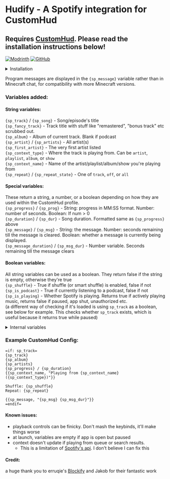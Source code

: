 # Hudify - A Spotify integration for CustomHud
## Requires [CustomHud](https://modrinth.com/mod/customhud). Please read the installation instructions below!  

[![Modrinth](https://img.shields.io/badge/Modrinth-%20Hudify-008000?style=flat&logo=modrinth)](https://modrinth.com/mod/hudify)
[![GitHub](https://img.shields.io/badge/GitHub-%20Hudify-808080?style=flat&logo=github)](https://modrinth.com/mod/hudify)

<details>
<summary>Installation</summary>

You'll need to create a Spotify developer app to use this mod.  
Why? In short, because it's easier for everyone. Since Spotify's API ratelimits are per app, not per user,
if everyone has their own app, Hudify can poll the API much more frequently without worrying about hitting ratelimits.
This allows Hudify to display far more accurate info, with much less risk of getting desynchronized.  
Note: Playback controls are locked behind a Spotify Premium subscription, which is out of my control.  
The CustomHud variables should work fine without a subscription.   
### Installation instructions:
1) Create a Spotify app according to [this](https://developer.spotify.com/documentation/web-api/tutorials/getting-started#create-an-app).  
2) Set your app name and description to anything you want, and be sure to set your Redirect URI to `http://localhost:8001/callback`.  
3) Get your Client ID from your newly created app  
4) Put your Client ID in Hudify's config, via ModMenu.  
5) Press a Hudify hotkey to initialize, and that's it!. No need to request an access token like the docs prompt you to, because Hudify takes care of that for you.

To uninstall, also be sure to also disconnect the app from https://www.spotify.com/us/account/apps

</details>



Program messages are displayed in the `{sp_message}` variable rather than in Minecraft chat, for compatibility with more Minecraft versions.

### Variables added:
#### String variables:
`{sp_track}` / `{sp_song}` - Song/episode's title  
`{sp_fancy_track}` - Track title with stuff like "remastered", "bonus track" etc scrubbed out.  
`{sp_album}` - Album of current track. Blank if podcast  
`{sp_artist}` / `{sp_artists}` - All artist(s)  
`{sp_first_artist}` - The very first artist listed  
`{sp_context_type}` - Where the track is playing from. Can be `artist`, `playlist`, `album`, or `show`  
`{sp_context_name}` - Name of the artist/playlist/album/show you're playing from  
`{sp_repeat}` / `{sp_repeat_state}` - One of `track`, `off`, or `all`  

#### Special variables:
These return a string, a number, or a boolean depending on how they are used within the CustomHud profile.  
`{sp_progress}` / `{sp_prog}` - String: progress in MM:SS format. Number: number of seconds. Boolean: If num > 0  
`{sp_duration}` / `{sp_dur}`  - Song duration. Formatted same as `{sp_progress}` above  
`{sp_message}` / `{sp_msg}` -  String: the message. Number: seconds remaining till the message is cleared. Boolean: whether a message is currently being displayed.  
`{sp_message_duration}` / `{sp_msg_dur}` - Number variable. Seconds remaining till the message clears  

#### Boolean variables:
All string variables can be used as a boolean. They return false if the string is empty, otherwise they're true  
`{sp_shuffle}` -  True if shuffle (or smart shuffle) is enabled, false if not  
`{sp_is_podcast}` - True if currently listening to a podcast, false if not  
`{sp_is_playing}` - Whether Spotify is playing. Returns true if actively playing music, returns false if paused, app shut, unauthorized etc.  
(a different way of checking if it's loaded is using `sp_track` as a boolean, see below for example. This checks whether `sp_track` exists, which is useful because it returns true while paused)    
<details>
<summary>Internal variables</summary>

These were added by me for debugging, I can't think of any reason you'd need them, but you can use them if you like   
`{sp_device_id}` - String. ID of device. Gibberish string of random digits  
`{sp_device_name}` - String. What you named the device you're playing from  
`{sp_device_is_active}` - String. Whether the device is active  

`{sp_status_code}` - Number. Status code from the header of the most recent Spotify API call.  
`{sp_status_string}` - String. Description of the status code of latest "get playback info" call, according to [Spotify's docs](https://developer.spotify.com/documentation/web-api/concepts/api-calls)  
`{sp_is_authorized}` - Boolean. Whether currently authed with Spotify   

</details>



### Example CustomHud Config:
```
=if: sp_track=
{sp_track}
{sp_album}
{sp_artists}
{sp_progress} / {sp_duration}
{{sp_context_name, "Playing from {sp_context_name} ({sp_context_type})"}}

Shuffle: {sp_shuffle}
Repeat: {sp_repeat}

{{sp_message, "{sp_msg} {sp_msg_dur}"}}
=endif=
```
#### Known issues:
- playback controls can be finicky. Don't mash the keybinds, it'll make things worse  
- at launch, variables are empty if app is open but paused
- context doesn't update if playing from queue or search results. 
  - This is a limitation of [Spotify's api](https://developer.spotify.com/documentation/web-api/reference/get-information-about-the-users-current-playback). I don't believe I can fix this


#### Credit:  
a huge thank you to erruqie's [Blockify](https://github.com/erruqie/Blockify) and Jakob for their fantastic work


